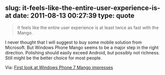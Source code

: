 slug: it-feels-like-the-entire-user-experience-is-at
date: 2011-08-13 00:27:39
type: quote
---

> It feels like the entire user experience is at least twice as fast with the Mango.

I never thought that I will suggest to buy some mobile solution from Microsoft. But Windows Phone Mango seems to be a major step in the right direction. Polishing should easily exceed Android, but possibly not richness. Still might be the better choice for most people.

 Via: [First look at Windows Phone 7 Mango impresses](http://gigaom.com/mobile/windows-phone-7-mango-preview/)

